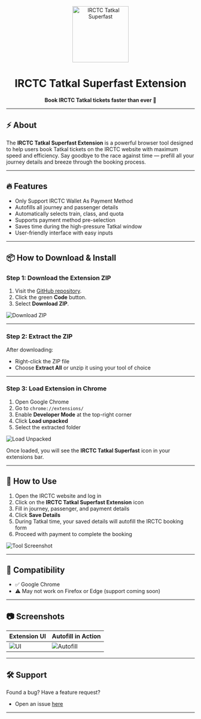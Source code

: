 <div align="center">
  <img src="https://imgur.com/a/KtbkZJ6" alt="IRCTC Tatkal Superfast" width="150"/>
  <h1>IRCTC Tatkal Superfast Extension</h1>
  <p><strong>Book IRCTC Tatkal tickets faster than ever 🚄</strong></p>
</div>

---

## ⚡ About

The **IRCTC Tatkal Superfast Extension** is a powerful browser tool designed to help users book Tatkal tickets on the IRCTC website with maximum speed and efficiency. Say goodbye to the race against time — prefill all your journey details and breeze through the booking process.

---

## 🔥 Features

- Only Support IRCTC Wallet As Payment Method
- Autofills all journey and passenger details
- Automatically selects train, class, and quota
- Supports payment method pre-selection
- Saves time during the high-pressure Tatkal window
- User-friendly interface with easy inputs

---

## 📦 How to Download & Install

### Step 1: Download the Extension ZIP

1. Visit the [GitHub repository]([https://github.com/yourusername/irctc-tatkal-superfast](https://github.com/irctctatkal/IRCTC-Tatkal-SuperFast-Extension)).
2. Click the green **Code** button.
3. Select **Download ZIP**.

![Download ZIP](images/download-zip.png)

---

### Step 2: Extract the ZIP

After downloading:
- Right-click the ZIP file
- Choose **Extract All** or unzip it using your tool of choice

---

### Step 3: Load Extension in Chrome

1. Open Google Chrome
2. Go to `chrome://extensions/`
3. Enable **Developer Mode** at the top-right corner
4. Click **Load unpacked**
5. Select the extracted folder

![Load Unpacked](images/load-extension.png)

Once loaded, you will see the **IRCTC Tatkal Superfast** icon in your extensions bar.

---

## 🚀 How to Use

1. Open the IRCTC website and log in
2. Click on the **IRCTC Tatkal Superfast Extension** icon
3. Fill in journey, passenger, and payment details
4. Click **Save Details**
5. During Tatkal time, your saved details will autofill the IRCTC booking form
6. Proceed with payment to complete the booking

![Tool Screenshot](images/extension-ui.png)

---

## 🧩 Compatibility

- ✅ Google Chrome
- ⚠️ May not work on Firefox or Edge (support coming soon)

---

## 📷 Screenshots

| Extension UI | Autofill in Action |
|--------------|--------------------|
| ![UI](images/extension-ui.png) | ![Autofill](images/autofill.png) |

---

## 🛠️ Support

Found a bug? Have a feature request?

- Open an issue [here](https://github.com/irctctatkal/IRCTC-Tatkal-SuperFast-Extension/issues)

---
